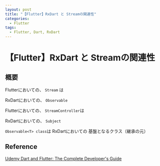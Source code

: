 ```yaml
---
layout: post
title: "【Flutter】RxDart と Streamの関連性"
categories:
  - Flutter
tags:
  - Flutter, Dart, RxDart
---
```

# 【Flutter】RxDart と Streamの関連性

## 概要

Flutterにおいての、
`Stream` は

RxDartにおいての、
`Observable`


Flutterにおいての、
`StreamController`は

RxDartにおいての、
`Subject`

`Observable<T> class`は
RxDartにおいての
基盤となるクラス（継承の元）

## Reference

[Udemy Dart and Flutter: The Complete Developer's Guide](https://www.udemy.com/dart-and-flutter-the-complete-developers-guide/learn/lecture/10875300?start=21)